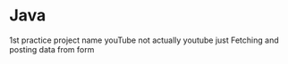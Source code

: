 # Java
1st practice project name youTube not actually youtube just
Fetching and posting data from form
